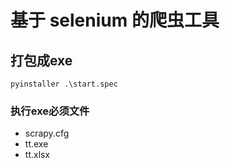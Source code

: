 # 基于 selenium 的爬虫工具
## 打包成exe
```shell
pyinstaller .\start.spec
```
### 执行exe必须文件
- scrapy.cfg
- tt.exe
- tt.xlsx
